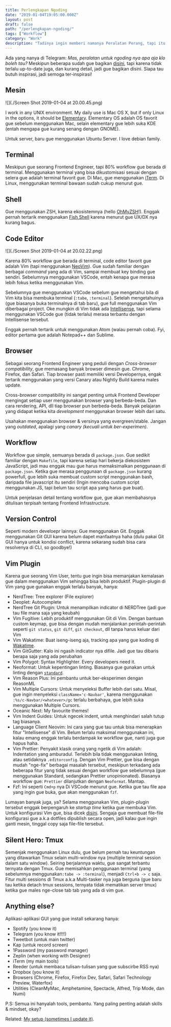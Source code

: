 ```yaml
---
title: Perlengkapan Ngoding
date: "2019-01-04T19:05:00.000Z"
layout: post
draft: false
path: "/perlengkapan-ngoding/"
tags: ["Workflow"]
category: "Work"
description: "Tadinya ingin memberi namanya Peralatan Perang, tapi itu terlalu mainstream."
---
```


Ada yang nanya di Telegram: _Mas, peralatan untuk ngoding nya apa aja klo boleh tau?_ Meskipun beberapa sudah gue bagikan [disini](https://github.com/108kb/setup), tapi karena tidak terlalu up-to-date juga, dan kurang detail, jadi gue bagikan disini. Siapa tau butuh inspirasi, jadi semoga ter-inspirasi!

## Mesin

![](./Screen Shot 2019-01-04 at 20.00.45.png)

I work in any UNIX environment. My daily use is Mac OS X, but if only Linux in the options, it should be [Elementary](https://elementary.io). Elementary OS adalah OS favorit gue sebelum menggunakan Mac, selain elementary gue lebih suka KDE (entah mengapa gue kurang senang dengan GNOME).

Untuk server, baru gue menggunakan Ubuntu Server. I love debian family.

## Terminal

Meskipun gue seorang Frontend Engineer, tapi 80% workflow gue berada di terminal. Menggunakan terminal yang bisa dikustomisasi sesuai dengan selera gue adalah terminal favorit gue. Di Mac, gue menggunakan [iTerm](https://www.iterm2.com). Di Linux, menggunakan terminal bawaan sudah cukup menurut gue.

## Shell

Gue menggunakan ZSH, karena ekosistemnya (hello [OhMyZSH](https://ohmyz.sh)!). Enggak pernah tertarik menggunakan [Fish Shell](https://fishshell.com/) karena menurut gue UX/DX nya kurang bagus.

## Code Editor

![](./Screen Shot 2019-01-04 at 20.02.22.png)

Karena 80% workflow gue berada di terminal, code editor favorit gue adalah Vim (tapi menggunakan [NeoVim](https://neovim.io)). Gue sudah familiar dengan berbagai _command_ yang ada di Vim, sampai membuat key binding gue sendiri. Sebelumnya menggunakan VSCode, entah kenapa gue merasa lebih fokus ketika menggunakan Vim.

Sebelumnya gue menggunakan VSCode sebelum gue mengetahui bila di Vim kita bisa membuka terminal (`:tabe`, `:terminal`). Setelah mengetahuinya (gue biasanya buka terminalnya di tab baru), gue full menggunakan Vim diberbagai project. Oke mungkin di Vim tidak ada [Intellisense](https://code.visualstudio.com/docs/editor/intellisense), tapi selama menggunakan VSCode gue (tidak terlalu) merasa terbantu dengan Intellisense tersebut.

Enggak pernah tertarik untuk menggunakan Atom (walau pernah coba). Fyi, editor pertama gue adalah Notepad++ dan Sublime.

## Browser

Sebagai seorang Frontend Engineer yang peduli dengan _Cross-browser compatibility_, gue memasang banyak browser dimesin gue. Chrome, Firefox, dan Safari. Tiap browser pasti memiliki versi Developernya, engak tertarik menggunakan yang versi Canary atau Nightly Build karena males update.

Cross-browser compatibility ini sangat penting untuk Frontend Developer mengingat setiap user menggunakan browser yang berbeda-beda. Dan cara rendering, API, dll tiap browser pun berbeda-beda. Banyak pelajaran yang didapat ketika kita _development_ menggunakan browser lebih dari satu.

Usahakan menggunakan browser & versinya yang evergreen/stable. Jangan yang _outdated_, apalagi yang _canary (kecuali untuk ber-experimen)_.

## Workflow

Workflow gue simple, semuanya berada di `package.json`. Gue sedikit familiar dengan `Makefile`, tapi karena setiap hari bekerja diekosistem JavaScript, jadi mau enggak mau gue harus memaksimalkan penggunaan di `package.json`. Ketika gue merasa penggunaan di `package.json` kurang powerfull, gue lebih suka membuat custom script menggunakan bash, daripada file javascript itu sendiri (Ingin mencoba custom script menggunakan JS, tapi belum tau script apa yang harus gue buat).

Untuk penjelasan detail tentang workflow gue, gue akan membahasnya ditulisan terpisah tentang Frontend Infrastructure.

## Version Control

Seperti modern develoepr lainnya: Gue menggunakan Git. Enggak menggunakan Git GUI karena belum dapet manfaatnya haha (dulu pakai Git GUI hanya untuk kondisi conflict, karena sekarang sudah bisa cara resolvenya di CLI, so goodbye!)

## Vim Plugin

Karena gue seorang Vim User, tentu gue ingin bisa memanjakan kemalasan gue dalam menggunakan Vim sehingga bisa lebih produktif. Plugin-plugin di Vim yang gue gunakan enggak terlalu banyak, hanya:

- NerdTree: Tree explorer (File explorer)
- Deoplet: Autocomplete
- NerdTree Git Plugin: Untuk menampilkan indicator di NERDTree (jadi gue tau file mana saja yang keubah)
- Vim Fugitive: Lebih produktif menggunakan Git di Vim. Dengan bantuan custom keymap, gue bisa dengan mudah menjalankan perintah-perintah seperti `git status`, `git diff`, `git checkout`, dll tanpa harus keluar dari Vim
- Vim Wakatime: Buat iseng-iseng aja, tracking apa yang gue koding di [Wakatime](https://wakatime.com/@108kb).
- Vim GitGutter: Kalo ini ngasih indicator nya difile. Jadi gue tau dibaris berapa saja yang ada perubahan
- Vim Polygot: Syntax Highlighter. Every developers need it.
- Neoformat: Untuk kepentingan linting. Biasanya gue gunakan untuk linting dengan [`standard`](https://standardjs.com).
- Vim Reason Plus: Ini pembantu untuk ber-eksperimen dengan ReasonML
- Vim Multiple Cursors: Untuk menyeleksi Buffer lebih dari satu. Misal, gue ingin menyeleksi `className='c-Navbar'`, karena menggunakan `:%s/c-Navbar/<whatever>/gc` terlalu berbahaya, gue lebih suka menggunakan Multiple Cursors.
- Oceanic Next: My favourite themes!
- Vim Indent Guides: Untuk ngecek indent, untuk menghindari salah tutup tag biasanya.
- Language Client Neovim: Ini cara yang gue tau untuk bisa menerapkan fitur "Intellisense" di Vim. Belum terlalu maksimal menggunakan ini, kalau emang enggak terlalu berdampak ke workflow gue, nanti juga gue hapus haha.
- Vim Prettier: Penyakit klasik orang yang ngetik di Vim adalah: Indentation yang amburadul. Terlebih bila tidak menggunakan linting, atau setidaknya `.editorconfig`. Dengan Vim Prettier, gue bisa dengan mudah "nge-fix" berbagai masalah tersebut, meskipun terkadang ada beberapa fitur yang tidak sesuai dengan workflow gue sebelumnya (gue menggunakan Standard, sedangkan Prettier unopinionated). Biasanya workflow gue: `Prettier` dilanjutkan dengan `Neoformat`. Mantap.
- Fzf: Ini seperti `Cmd+p` nya Di VSCode menurut gue. Ketika gue tau file apa yang ingin gue buka, gue akan menggunakan `fzf`.

Lumayan banyak juga, ya? Selama menggunakan Vim, plugin-plugin tersebut enggak berpengaruh ke _startup time_ ketika gue membuka Vim. Untuk konfigurasi Vim gue, bisa dicek [disini](https://github.com/108kb/setup/blob/master/.vimrc). Sengaja gue membuat file-file konfigurasi gue a.k.a dotfiles dipublish secara open, jadi kalau gue ingin ganti mesin, tinggal copy saja file-file tersebut.

## Silent Hero: Tmux

Semenjak menggunakan Linux dulu, gue belum pernah tau keuntungan yang ditawarkan Tmux selain multi-window nya (multiple terminal session dalam satu window). Seiring berjalannya waktu, gue sangat terbantu ternyata dengan Tmux. Gue memisahkan penggunaan terminal (yang sebelumnya menggunakan`:tabe -> :terminal`), menjadi `Ctrl+b -> c` saja. Fitur multi sessions di Tmux a.k.a Multi-tasker nya juga berguna (gue baru tau ketika detach tmux sessions, ternyata tidak mematikan server tmux) ketika gue males nge-close tab tab yang ada di vim gue.

## Anything else?

Aplikasi-aplikasi GUI yang gue install sekarang hanya:

- Spotify (you know it)
- Telegram (you know it!!!!)
- Tweetbot (untuk main twitter)
- Kap (untuk record screen)
- 1Password (my password manager)
- Zeplin (when working with Designer)
- iTerm (my main tools)
- Reeder (untuk membaca tulisan-tulisan yang gue subscirbe RSS nya)
- Dropbox (you know it)
- Browsers (Chrome, Firefox, Firefox Dev, Safari, Safari Technology Preview, Waterfox)
- Utilities (CleanMyMac, Amphetamine, Spectacle, Alfred, Trip Mode, dan Numi)

P.S: Semua ini hanyalah tools, pembantu. Yang paling penting adalah skills & mindset, okay?

Related: [My setup (sometimes I update it)](https://github.com/108kb/setup).
